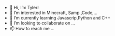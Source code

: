 - 👋 Hi, I’m Tylerr
- 👀 I’m interested in Minecraft, Samp ,Code,...
- 🌱 I’m currently learning Javascrip,Python and C++
- 💞️ I’m looking to collaborate on ...
- 📫 How to reach me ...

<!---
Tylerr1306/Tylerr1306 is a ✨ special ✨ repository because its `README.md` (this file) appears on your GitHub profile.
You can click the Preview link to take a look at your changes.
--->
